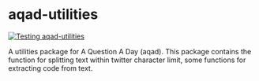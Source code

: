 # aqad-utilities

[![Testing aqad-utilities](https://github.com/mohit2152sharma/aqad-utilities/actions/workflows/python-package-testing.yml/badge.svg)](https://github.com/mohit2152sharma/aqad-utilities/actions/workflows/python-package-testing.yml)

A utilities package for A Question A Day (aqad). This package contains the function for splitting text within twitter character limit, some functions for extracting code from text.    